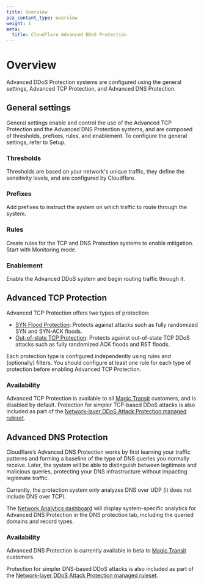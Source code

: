 ```yaml
---
title: Overview
pcx_content_type: overview
weight: 1
meta:
  title: Cloudflare Advanced DDoS Protection
---
```


# Overview

Advanced DDoS Protection systems are configured using the general settings, Advanced TCP Protection, and Advanced DNS Protection.

## General settings

General settings enable and control the use of the Advanced TCP Protection and the Advanced DNS Protection systems, and are composed of thresholds, prefixes, rules, and enablement. To configure the general settings, refer to Setup.

### Thresholds

Thresholds are based on your network's unique traffic, they define the sensitivity levels, and are configured by Cloudflare.

### Prefixes

Add prefixes to instruct the system on which traffic to route through the system.

### Rules

Create rules for the TCP and DNS Protection systems to enable mitigation. Start with Monitoring mode.

### Enablement

Enable the Advanced DDoS system and begin routing traffic through it.

## Advanced TCP Protection

Advanced TCP Protection offers two types of protection:

- [SYN Flood Protection](/ddos-protection/advanced-ddos-systems/overview/advanced-tcp-protection/#syn-flood-protection): Protects against attacks such as fully randomized SYN and SYN-ACK floods.
- [Out-of-state TCP Protection](/ddos-protection/advanced-ddos-systems/overview/advanced-tcp-protection/#out-of-state-tcp-protection): Protects against out-of-state TCP DDoS attacks such as fully randomized ACK floods and RST floods.

Each protection type is configured independently using rules and (optionally) filters. You should configure at least one rule for each type of protection before enabling Advanced TCP Protection.

### Availability

Advanced TCP Protection is available to all [Magic Transit](/magic-transit/) customers, and is disabled by default. Protection for simpler TCP-based DDoS attacks is also included as part of the [Network-layer DDoS Attack Protection managed ruleset](/ddos-protection/managed-rulesets/network/).

## Advanced DNS Protection

Cloudflare’s Advanced DNS Protection works by first learning your traffic patterns and forming a baseline of the type of DNS queries you normally receive. Later, the system will be able to distinguish between legitimate and malicious queries, protecting your DNS infrastructure without impacting legitimate traffic.

Currently, the protection system only analyzes DNS over UDP (it does not include DNS over TCP).

The [Network Analytics dashboard](/analytics/network-analytics/) will display system-specific analytics for Advanced DNS Protection in the DNS protection tab, including the queried domains and record types.

### Availability

Advanced DNS Protection is currently available in beta to [Magic Transit](/magic-transit/) customers.

Protection for simpler DNS-based DDoS attacks is also included as part of the [Network-layer DDoS Attack Protection managed ruleset](/ddos-protection/managed-rulesets/network/).
